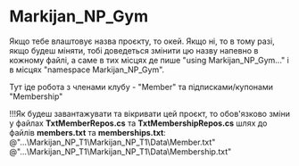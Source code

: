 # Markijan_NP_Gym

Якщо тебе влаштовує назва проєкту, то окей. Якщо ні, то в тому разі, якщо будеш міняти, тобі доведеться змінити цю назву напевно в кожному файлі, а саме в тих місцях де пише "using Markijan_NP_Gym..." і в місцях "namespace Markijan_NP_Gym".

Тут іде робота з членами клубу - "Member" та підписками/купонами "Membership"

!!!Як будеш завантажувати та вікривати цей проєкт, то обов'язково зміни у файлах **TxtMemberRepos.cs** та **TxtMembershipRepos.cs** шлях до файлів **members.txt** та **memberships.txt**:
@"...\Markijan_NP_T1\Markijan_NP_T1\Data\Member.txt"
@"...\Markijan_NP_T1\Markijan_NP_T1\Data\Membership.txt"
